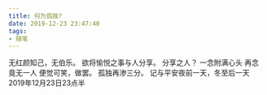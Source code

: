 ```yaml
---
title: 何为孤独?
date: 2019-12-23 23:47:40
tags:
- 随笔
---
```


无红颜知己，无伯乐。
欲将愉悦之事与人分享。
分享之人？
一念附满心头
再念竟无一人
便觉可笑，做罢。
孤独再渗三分。 
								记与平安夜前一天，冬至后一天
									2019年12月23日23点半